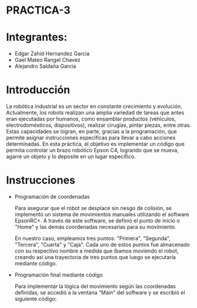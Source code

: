 # PRACTICA-3

# Integrantes:
 - Edgar Zahid Hernandez Garcia
 - Gael Mateo Rangel Chavez
 - Alejandro Saldaña Garcia

# Introducción
La robótica industrial es un sector en constante crecimiento y evolución. Actualmente, los robots realizan una amplia variedad de tareas que antes eran ejecutadas por humanos, como ensamblar productos (vehículos, electrodomésticos, dispositivos), realizar cirugías, pintar piezas, entre otras. Estas capacidades se logran, en parte, gracias a la programación, que permite asignar instrucciones específicas para llevar a cabo acciones determinadas.
En esta práctica, el objetivo es implementar un código que permita controlar un brazo robótico Epson C4, logrando que se mueva, agarre un objeto y lo deposite en un lugar específico.

# Instrucciones
- Programación de coordenadas
  
  Para asegurar que el robot se desplace sin riesgo de colisión, se implementó un sistema de movimientos manuales utilizando el software EpsonRC+.
  A través de este software, se definió el punto de inicio o "Home" y las demás coordenadas necesarias para su movimiento.

  En nuestro caso, empleamos tres puntos: "Primera", "Segunda", "Tercera", "Cuarta" y "Caja". Cada uno de estos puntos fue almacenado con su respectivo nombre a medida que 
  íbamos moviendo el robot, creando así una trayectoria de tres puntos que luego se ejecutaría mediante código.

- Programación final mediante código
  
  Para implementar la lógica del movimiento según las coordenadas definidas, se accedió a la ventana "Main" del software y se escribió el siguiente código:

